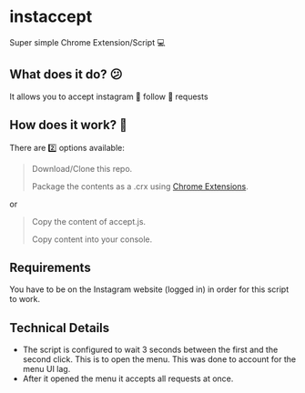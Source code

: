 # instaccept

Super simple Chrome Extension/Script 💻

What does it do? 😕
-
It allows you to accept instagram 📸  follow 👣 requests

How does it work? 🤔
-
There are 2️⃣  options available:

> Download/Clone this repo.
>
> Package the contents as a .crx using [Chrome Extensions](https://support.google.com/chrome_webstore/answer/2664769?hl=en).

or

> Copy the content of accept.js.
>
> Copy content into your console.

## Requirements
You have to be on the Instagram website (logged in) in order for this script to work.

## Technical Details
- The script is configured to wait 3 seconds between the first and the second click. This is to open the menu. This was done to account for the menu UI lag.
- After it opened the menu it accepts all requests at once.
